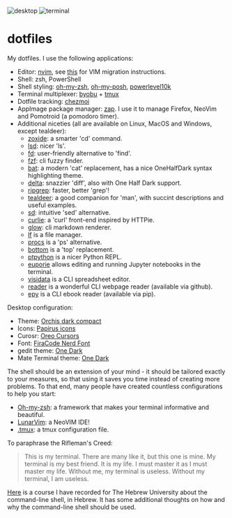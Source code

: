 ![desktop](https://user-images.githubusercontent.com/12000894/144870928-dd2529ca-f1d5-457d-a0bd-61742edb02eb.png)
![terminal](https://user-images.githubusercontent.com/12000894/160268393-91213855-1f0d-4f12-b2e1-60201a7431a2.png)

# dotfiles

My dotfiles.
I use the following applications:

- Editor: [nvim](https://github.com/neovim/neovim), see [this](https://neovim.io/doc/user/nvim.html) for VIM migration instructions.
- Shell: zsh, PowerShell
- Shell styling: [oh-my-zsh](https://github.com/ohmyzsh/), [oh-my-posh](https://ohmyposh.dev), [powerlevel10k](https://github.com/romkatv/powerlevel10k)
- Terminal multiplexer: [byobu](https://byobu.org) + [tmux](https://github.com/tmux/tmux/)
- Dotfile tracking: [chezmoi](https://github.com/twpayne/chezmoi)
- AppImage package manager: [zap](https://github.com/srevinsaju/zap). I use it to manage Firefox, NeoVim and Pomotroid (a pomodoro timer).
- Additional niceties (all are available on Linux, MacOS and Windows, except tealdeer):
  - [zoxide](https://github.com/ajeetdsouza/zoxide): a smarter 'cd' command.
  - [lsd](https://github.com/Peltoche/lsd): nicer 'ls'.
  - [fd](https://github.com/sharkdp/fd): user-friendly alternative to 'find'.
  - [fzf](https://github.com/junegunn/fzf): cli fuzzy finder.
  - [bat](https://github.com/sharkdp/bat): a modern 'cat' replacement, has a nice OneHalfDark syntax highlighting theme.
  - [delta](https://github.com/dandavison/delta): snazzier 'diff', also with One Half Dark support.
  - [ripgrep](https://github.com/BurntSushi/ripgrep): faster, better 'grep'!
  - [tealdeer](https://github.com/dbrgn/tealdeer): a good companion for 'man', with succint descriptions and useful examples.
  - [sd](https://github.com/chmln/sd): intuitive 'sed' alternative.
  - [curlie](https://github.com/rs/curlie): a 'curl' front-end inspired by HTTPie.
  - [glow](https://github.com/charmbracelet/glow): cli markdown renderer.
  - [lf](https://github.com/gokcehan/lf) is a file manager.
  - [procs](https://github.com/dalance/procs) is a 'ps' alternative.
  - [bottom](https://github.com/ClementTsang/bottom) is a 'top' replacement.
  - [ptpython](https://github.com/prompt-toolkit/ptpython) is a nicer Python REPL.
  - [euporie](https://github.com/joouha/euporie) allows editing and running Jupyter notebooks in the terminal.
  - [visidata](https://www.visidata.org) is a CLI spreadsheet editor.
  - [reader](https://github.com/mrusme/reader) is a wonderful CLI webpage reader (available via github).
  - [epy](https://github.com/wustho/epy) is a CLI ebook reader (available via pip).

Desktop configuration:

- Theme: [Orchis dark compact](https://www.mate-look.org/p/1357889)
- Icons: [Papirus icons](https://github.com/PapirusDevelopmentTeam/papirus-icon-theme)
- Curosr: [Oreo Cursors](https://github.com/varlesh/oreo-cursors)
- Font: [FiraCode Nerd Font](https://github.com/ryanoasis/nerd-fonts/tree/master/patched-fonts/FiraCode/Regular/complete)
- gedit theme: [One Dark](https://github.com/isdampe/gedit-gtk-one-dark-style-scheme)
- Mate Terminal theme: [One Dark](https://github.com/denysdovhan/one-gnome-terminal)

The shell should be an extension of your mind - it should be tailored exactly to your measures, so that using it saves you time instead of creating more problems.
To that end, many people have created countless configurations to help you start:

- [Oh-my-zsh](https://github.com/ohmyzsh/): a framework that makes your terminal informative and beautiful.
- [LunarVim](https://github.com/LunarVim/LunarVim): a NeoVIM IDE!
- [.tmux](https://github.com/gpakosz/.tmux): a tmux configuration file.

To paraphrase the Rifleman's Creed:
> This is my terminal. There are many like it, but this one is mine.
> My terminal is my best friend. It is my life. I must master it as I must master my life.
> Without me, my terminal is useless. Without my terminal, I am useless. 

[Here](https://www.youtube.com/playlist?list=PLmZKhnXVy3J9h-XpG9z_DAKDHcntXYgSv) is a course I have recorded for The Hebrew University about the command-line shell, in Hebrew. It has some additional thoughts on how and why the command-line shell should be used.
